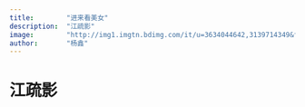 ```yaml
---
title:        "进来看美女"
description:  "江疏影"
image:        "http://img1.imgtn.bdimg.com/it/u=3634044642,3139714349&fm=26&gp=0.jpg"
author:       "杨鑫"
---
```


江疏影
============


